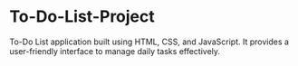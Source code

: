 # To-Do-List-Project
To-Do List application built using HTML, CSS, and JavaScript. It provides a user-friendly interface to manage daily tasks effectively.

